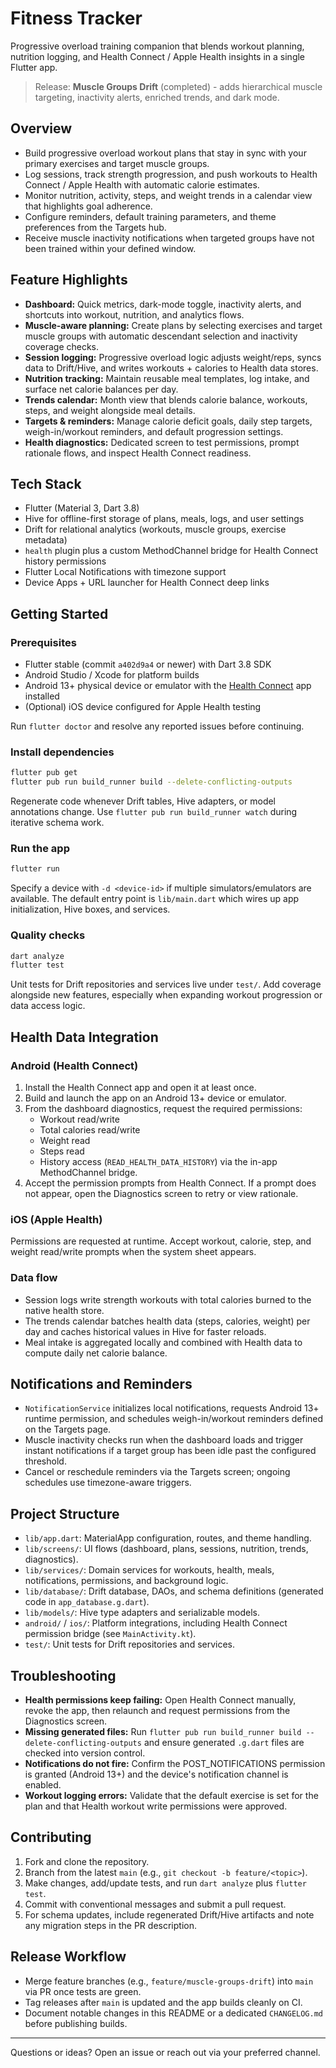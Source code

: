 ﻿# Fitness Tracker

Progressive overload training companion that blends workout planning, nutrition logging, and Health Connect / Apple Health insights in a single Flutter app.

> Release: **Muscle Groups Drift** (completed) - adds hierarchical muscle targeting, inactivity alerts, enriched trends, and dark mode.

## Overview
- Build progressive overload workout plans that stay in sync with your primary exercises and target muscle groups.
- Log sessions, track strength progression, and push workouts to Health Connect / Apple Health with automatic calorie estimates.
- Monitor nutrition, activity, steps, and weight trends in a calendar view that highlights goal adherence.
- Configure reminders, default training parameters, and theme preferences from the Targets hub.
- Receive muscle inactivity notifications when targeted groups have not been trained within your defined window.

## Feature Highlights
- **Dashboard:** Quick metrics, dark-mode toggle, inactivity alerts, and shortcuts into workout, nutrition, and analytics flows.
- **Muscle-aware planning:** Create plans by selecting exercises and target muscle groups with automatic descendant selection and inactivity coverage checks.
- **Session logging:** Progressive overload logic adjusts weight/reps, syncs data to Drift/Hive, and writes workouts + calories to Health data stores.
- **Nutrition tracking:** Maintain reusable meal templates, log intake, and surface net calorie balances per day.
- **Trends calendar:** Month view that blends calorie balance, workouts, steps, and weight alongside meal details.
- **Targets & reminders:** Manage calorie deficit goals, daily step targets, weigh-in/workout reminders, and default progression settings.
- **Health diagnostics:** Dedicated screen to test permissions, prompt rationale flows, and inspect Health Connect readiness.

## Tech Stack
- Flutter (Material 3, Dart 3.8)
- Hive for offline-first storage of plans, meals, logs, and user settings
- Drift for relational analytics (workouts, muscle groups, exercise metadata)
- `health` plugin plus a custom MethodChannel bridge for Health Connect history permissions
- Flutter Local Notifications with timezone support
- Device Apps + URL launcher for Health Connect deep links

## Getting Started

### Prerequisites
- Flutter stable (commit `a402d9a4` or newer) with Dart 3.8 SDK
- Android Studio / Xcode for platform builds
- Android 13+ physical device or emulator with the [Health Connect](https://play.google.com/store/apps/details?id=com.google.android.apps.healthdata) app installed
- (Optional) iOS device configured for Apple Health testing

Run `flutter doctor` and resolve any reported issues before continuing.

### Install dependencies
```bash
flutter pub get
flutter pub run build_runner build --delete-conflicting-outputs
```
Regenerate code whenever Drift tables, Hive adapters, or model annotations change. Use `flutter pub run build_runner watch` during iterative schema work.

### Run the app
```bash
flutter run
```
Specify a device with `-d <device-id>` if multiple simulators/emulators are available. The default entry point is `lib/main.dart` which wires up app initialization, Hive boxes, and services.

### Quality checks
```bash
dart analyze
flutter test
```
Unit tests for Drift repositories and services live under `test/`. Add coverage alongside new features, especially when expanding workout progression or data access logic.

## Health Data Integration

### Android (Health Connect)
1. Install the Health Connect app and open it at least once.
2. Build and launch the app on an Android 13+ device or emulator.
3. From the dashboard diagnostics, request the required permissions:
   - Workout read/write
   - Total calories read/write
   - Weight read
   - Steps read
   - History access (`READ_HEALTH_DATA_HISTORY`) via the in-app MethodChannel bridge.
4. Accept the permission prompts from Health Connect. If a prompt does not appear, open the Diagnostics screen to retry or view rationale.

### iOS (Apple Health)
Permissions are requested at runtime. Accept workout, calorie, step, and weight read/write prompts when the system sheet appears.

### Data flow
- Session logs write strength workouts with total calories burned to the native health store.
- The trends calendar batches health data (steps, calories, weight) per day and caches historical values in Hive for faster reloads.
- Meal intake is aggregated locally and combined with Health data to compute daily net calorie balance.

## Notifications and Reminders
- `NotificationService` initializes local notifications, requests Android 13+ runtime permission, and schedules weigh-in/workout reminders defined on the Targets page.
- Muscle inactivity checks run when the dashboard loads and trigger instant notifications if a target group has been idle past the configured threshold.
- Cancel or reschedule reminders via the Targets screen; ongoing schedules use timezone-aware triggers.

## Project Structure
- `lib/app.dart`: MaterialApp configuration, routes, and theme handling.
- `lib/screens/`: UI flows (dashboard, plans, sessions, nutrition, trends, diagnostics).
- `lib/services/`: Domain services for workouts, health, meals, notifications, permissions, and background logic.
- `lib/database/`: Drift database, DAOs, and schema definitions (generated code in `app_database.g.dart`).
- `lib/models/`: Hive type adapters and serializable models.
- `android/` / `ios/`: Platform integrations, including Health Connect permission bridge (see `MainActivity.kt`).
- `test/`: Unit tests for Drift repositories and services.

## Troubleshooting
- **Health permissions keep failing:** Open Health Connect manually, revoke the app, then relaunch and request permissions from the Diagnostics screen.
- **Missing generated files:** Run `flutter pub run build_runner build --delete-conflicting-outputs` and ensure generated `.g.dart` files are checked into version control.
- **Notifications do not fire:** Confirm the POST_NOTIFICATIONS permission is granted (Android 13+) and the device's notification channel is enabled.
- **Workout logging errors:** Validate that the default exercise is set for the plan and that Health workout write permissions were approved.

## Contributing
1. Fork and clone the repository.
2. Branch from the latest `main` (e.g., `git checkout -b feature/<topic>`).
3. Make changes, add/update tests, and run `dart analyze` plus `flutter test`.
4. Commit with conventional messages and submit a pull request.
5. For schema updates, include regenerated Drift/Hive artifacts and note any migration steps in the PR description.

## Release Workflow
- Merge feature branches (e.g., `feature/muscle-groups-drift`) into `main` via PR once tests are green.
- Tag releases after `main` is updated and the app builds cleanly on CI.
- Document notable changes in this README or a dedicated `CHANGELOG.md` before publishing builds.

---

Questions or ideas? Open an issue or reach out via your preferred channel.
